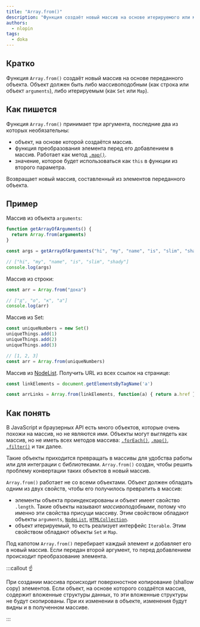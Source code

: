 ```yaml
---
title: "Array.from()"
description: "Функция создаёт новый массив на основе итерируемого или массивоподобного объекта"
authors:
  - nlopin
tags:
  - doka
---
```


## Кратко

Функция `Array.from()` создаёт новый массив на основе переданного объекта. Объект должен быть либо массивоподобным (как строка или объект `arguments`), либо итерируемым (как `Set` или `Map`).

## Как пишется

Функция `Array.from()` принимает три аргумента, последние два из которых необязательны:

* объект, на основе которой создаётся массив.
* функция преобразования элемента перед его добавлением в массив. Работает как метод [`.map()`](/js/array-map).
* значение, которое будет использоваться как `this` в функции из второго параметра.

Возвращает новый массив, составленный из элементов переданного объекта.

## Пример

Массив из объекта `arguments`:

```js
function getArrayOfArguments() {
  return Array.from(arguments)
}

const args = getArrayOfArguments("hi", "my", "name", "is", "slim", "shady")

// ["hi", "my", "name", "is", "slim", "shady"]
console.log(args)
```

Массив из строки:

```js
const arr = Array.from("дока")

// ["д", "о", "к", "а"]
console.log(arr)
```

Массив из Set:

```js
const uniqueNumbers = new Set()
uniqueThings.add(1)
uniqueThings.add(2)
uniqueThings.add(3)

// [1, 2, 3]
const arr = Array.from(uniqueNumbers)
```

Массив из [NodeList](/js/collection-and-nodelist). Получить URL из всех ссылок на странице:

```js
const linkElements = document.getElementsByTagName('a')

const arrLinks = Array.from(linkElements, function(a) { return a.href })
```

## Как понять

В JavaScript и браузерных API есть много объектов, которые очень похожи на массив, но не являются ими. Объекты могут выглядеть как массив, но не иметь всех методов массива: [`.forEach()`](/js/array-foreach), [`.map()`](/js/array-map), [`.filter()`](/js/array-filter) и так далее.

Такие объекты приходится превращать в массивы для удобства работы или для интеграции с библиотеками. `Array.from()` создан, чтобы решить проблему конвертации таких объектов в новый массив.

`Array.from()` работает не со всеми объектами. Объект должен обладать одним из двух свойств, чтобы его получилось превратить в массив:

* элементы объекта проиндексированы и объект имеет свойство `.length`. Такие объекты называют _массивоподобными_, потому что именно эти свойства присущи массиву. Этим свойством обладают объекты `arguments`, [`NodeList`](/js/collection-and-nodelist), [`HTMLCollection`](/js/collection-and-nodelist).
* объект итерируемый, то есть реализует интерфейс `Iterable`. Этим свойством обладают объекты `Set` и `Map`.

Под капотом `Array.from()` перебирает каждый элемент и добавляет его в новый массив. Если передан второй аргумент, то перед добавлением происходит преобразование элемента.

:::callout ☝️

При создании массива происходит поверхностное копирование (shallow copy) элементов. Если объект, на основе которого создаётся массив, содержит вложенные структуры данных, то эти вложенные структуры не будут скопированы. При их изменении в объекте, изменения будут видны и в полученном массиве.

:::

